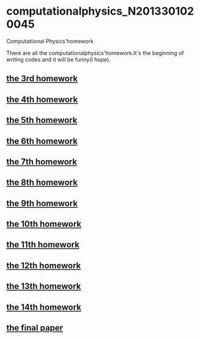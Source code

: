 # computationalphysics_N2013301020045
Computatiional Physics'homework

There are all the computationalphysics'homework.It's the beginning of writing codes and it will be funny(I hope).

[the 3rd homework](https://github.com/luomingyu/computationalphysics_N2013301020045/blob/master/the%203rd%20homework.md)       
---
[the 4th homework](https://github.com/luomingyu/computationalphysics_N2013301020045/blob/master/the%204th%20homework.md)       
---
[the 5th homework](https://github.com/luomingyu/computationalphysics_N2013301020045/blob/master/the%205th%20homework.md)       
---
[the 6th homework](https://github.com/luomingyu/computationalphysics_N2013301020045/blob/master/the%206th%20homework.md)       
---
[the 7th homework](https://github.com/luomingyu/computationalphysics_N2013301020045/blob/master/the%207th%20homework.md)       
---
[the 8th homework](https://github.com/luomingyu/computationalphysics_N2013301020045/blob/master/the%208th%20homework.md)       
---
[the 9th homework](https://github.com/luomingyu/computationalphysics_N2013301020045/blob/master/the%209th%20homework.md)       
---
[the 10th homework](https://github.com/luomingyu/computationalphysics_N2013301020045/blob/master/the%2010th%20homework.md)       
---
[the 11th homework](https://github.com/luomingyu/computationalphysics_N2013301020045/blob/master/the%2011th%20homework.md)       
---
[the 12th homework](https://github.com/luomingyu/computationalphysics_N2013301020045/blob/master/the%2012th%20homework.md)       
---
[the 13th homework](https://github.com/luomingyu/computationalphysics_N2013301020045/blob/master/the%2013th%20homework.md)       
---
[the 14th homework](https://github.com/luomingyu/computationalphysics_N2013301020045/blob/master/the%2014th%20homework.md)       
---
[the final paper](https://github.com/luomingyu/computationalphysics_N2013301020045/blob/code/final-paper/finally-paper.pdf)       
---
